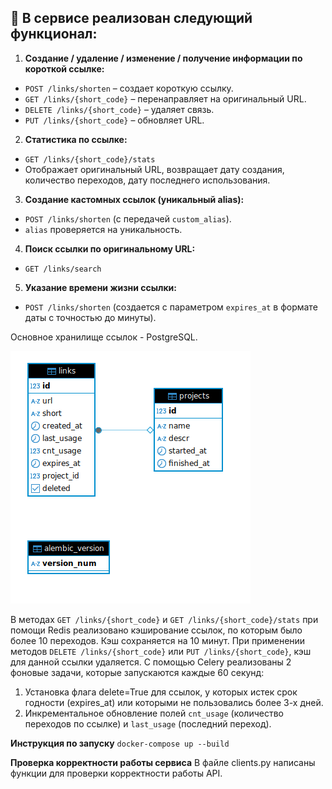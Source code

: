 ## **🔴 В сервисе реализован следующий функционал:**

1. **Создание / удаление / изменение / получение информации по короткой ссылке:**
  - `POST /links/shorten` – создает короткую ссылку.
  - `GET /links/{short_code}` – перенаправляет на оригинальный URL.
  - `DELETE /links/{short_code}` – удаляет связь.
  - `PUT /links/{short_code}` – обновляет URL.
2. **Статистика по ссылке:**
  - `GET /links/{short_code}/stats`
  - Отображает оригинальный URL, возвращает дату создания, количество переходов, дату последнего использования.
3. **Создание кастомных ссылок (уникальный alias):**
  - `POST /links/shorten` (с передачей `custom_alias`).
  - `alias` проверяется на уникальность.
4. **Поиск ссылки по оригинальному URL:**
  - `GET /links/search`
5. **Указание времени жизни ссылки:**
  - `POST /links/shorten` (создается с параметром `expires_at` в формате даты с точностью до минуты).

Основное хранилище ссылок - PostgreSQL.

<img src="db_schema.png" alt="Схема БД">


В методах `GET /links/{short_code}` и `GET /links/{short_code}/stats` при помощи Redis реализовано кэширование ссылок, по которым было более 10 переходов. Кэш сохраняется на 10 минут. При применении методов `DELETE /links/{short_code}` или `PUT /links/{short_code}`, кэш для данной ссылки удаляется.
С помощью Celery реализованы 2 фоновые задачи, которые запускаются каждые 60 секунд:
1. Установка флага delete=True для ссылок, у которых истек срок годности (expires_at) или которыми не пользовались более 3-х дней.
2. Инкрементальное обновление полей `cnt_usage` (количество переходов по ссылке) и `last_usage` (последний переход).


**Инструкция по запуску**
`docker-compose up --build`

**Проверка корректности работы сервиса**
В файле clients.py написаны функции для проверки корректности работы API.
